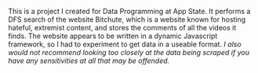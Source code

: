 This is a project I created for Data Programming at App State. It performs a DFS search of the website Bitchute,
which is a website known for hosting hateful, extremist content, and stores the comments of all the videos it finds.
The website appears to be written in a dynamic Javascript framework, so I had to experiment to get data in a useable format.
*I also would not recommend looking too closely at the data being scraped if you have any sensitivities at all that may
be offended.*
